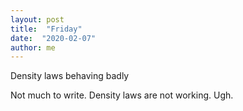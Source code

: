 ```yaml
---
layout: post
title:  "Friday"
date:  "2020-02-07"
author: me
---
```


Density laws behaving badly

<!--more-->

Not much to write. Density laws are not working. Ugh.
